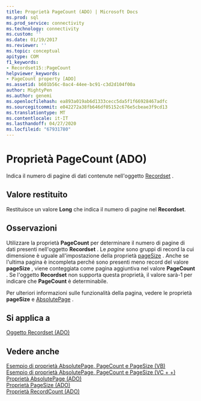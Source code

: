 ```yaml
---
title: Proprietà PageCount (ADO) | Microsoft Docs
ms.prod: sql
ms.prod_service: connectivity
ms.technology: connectivity
ms.custom: ''
ms.date: 01/19/2017
ms.reviewer: ''
ms.topic: conceptual
apitype: COM
f1_keywords:
- Recordset15::PageCount
helpviewer_keywords:
- PageCount property [ADO]
ms.assetid: b601b56c-0ac4-44ee-bc91-c3d2d104f00a
author: MightyPen
ms.author: genemi
ms.openlocfilehash: ea893a019ab6d1333cecc5da5f1f66928467adfc
ms.sourcegitcommit: e042272a38fb646df05152c676e5cbeae3f9cd13
ms.translationtype: MT
ms.contentlocale: it-IT
ms.lasthandoff: 04/27/2020
ms.locfileid: "67931780"
---
```

# <a name="pagecount-property-ado"></a>Proprietà PageCount (ADO)
Indica il numero di pagine di dati contenute nell'oggetto [Recordset](../../../ado/reference/ado-api/recordset-object-ado.md) .  
  
## <a name="return-value"></a>Valore restituito  
 Restituisce un valore **Long** che indica il numero di pagine nel **Recordset**.  
  
## <a name="remarks"></a>Osservazioni  
 Utilizzare la proprietà **PageCount** per determinare il numero di pagine di dati presenti nell'oggetto **Recordset** . Le *pagine* sono gruppi di record la cui dimensione è uguale all'impostazione della proprietà [pageSize](../../../ado/reference/ado-api/pagesize-property-ado.md) . Anche se l'ultima pagina è incompleta perché sono presenti meno record del valore **pageSize** , viene conteggiata come pagina aggiuntiva nel valore **PageCount** . Se l'oggetto **Recordset** non supporta questa proprietà, il valore sarà-1 per indicare che **PageCount** è determinabile.  
  
 Per ulteriori informazioni sulle funzionalità della pagina, vedere le proprietà **pageSize** e [AbsolutePage](../../../ado/reference/ado-api/absolutepage-property-ado.md) .  
  
## <a name="applies-to"></a>Si applica a  
 [Oggetto Recordset (ADO)](../../../ado/reference/ado-api/recordset-object-ado.md)  
  
## <a name="see-also"></a>Vedere anche  
 [Esempio di proprietà AbsolutePage, PageCount e PageSize (VB)](../../../ado/reference/ado-api/absolutepage-pagecount-and-pagesize-properties-example-vb.md)   
 [Esempio di proprietà AbsolutePage, PageCount e PageSize (VC + +)](../../../ado/reference/ado-api/absolutepage-pagecount-and-pagesize-properties-example-vc.md)   
 [Proprietà AbsolutePage (ADO)](../../../ado/reference/ado-api/absolutepage-property-ado.md)   
 [Proprietà PageSize (ADO)](../../../ado/reference/ado-api/pagesize-property-ado.md)   
 [Proprietà RecordCount (ADO)](../../../ado/reference/ado-api/recordcount-property-ado.md)
